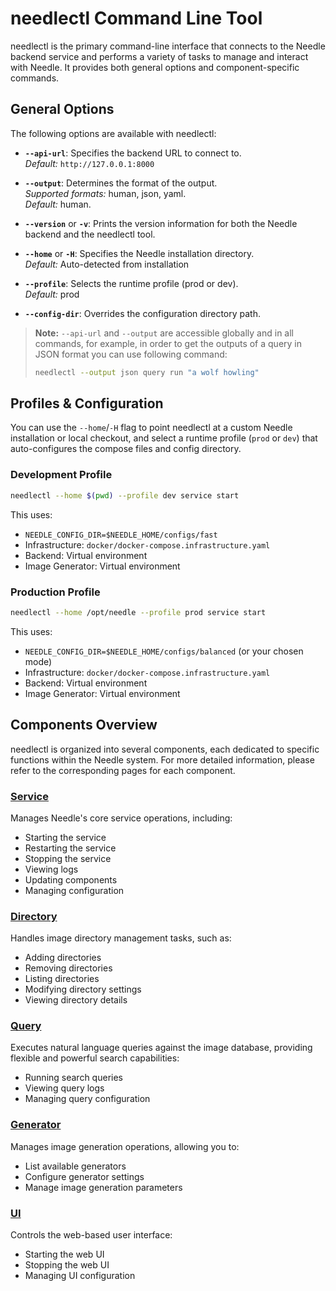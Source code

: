 # needlectl Command Line Tool

needlectl is the primary command-line interface that connects to the Needle backend service and performs a variety of tasks to manage and interact with Needle. It provides both general options and component-specific commands.

## General Options

The following options are available with needlectl:

- **`--api-url`**: Specifies the backend URL to connect to.  
  _Default:_ `http://127.0.0.1:8000`

- **`--output`**: Determines the format of the output.  
  _Supported formats:_ human, json, yaml.  
  _Default:_ human.

- **`--version`** or **`-v`**: Prints the version information for both the Needle backend and the needlectl tool.

- **`--home`** or **`-H`**: Specifies the Needle installation directory.  
  _Default:_ Auto-detected from installation

- **`--profile`**: Selects the runtime profile (prod or dev).  
  _Default:_ prod

- **`--config-dir`**: Overrides the configuration directory path.

> **Note:** `--api-url` and `--output` are accessible globally and in all commands, for example, in order to get the outputs of a query in JSON format you can use following command: 
> ```bash
> needlectl --output json query run "a wolf howling"
> ```

## Profiles & Configuration

You can use the `--home`/`-H` flag to point needlectl at a custom Needle installation or local checkout, and select a runtime profile (`prod` or `dev`) that auto-configures the compose files and config directory.

### Development Profile
```bash
needlectl --home $(pwd) --profile dev service start
```
This uses:
- `NEEDLE_CONFIG_DIR=$NEEDLE_HOME/configs/fast`
- Infrastructure: `docker/docker-compose.infrastructure.yaml`
- Backend: Virtual environment
- Image Generator: Virtual environment

### Production Profile
```bash
needlectl --home /opt/needle --profile prod service start
```
This uses:
- `NEEDLE_CONFIG_DIR=$NEEDLE_HOME/configs/balanced` (or your chosen mode)
- Infrastructure: `docker/docker-compose.infrastructure.yaml`
- Backend: Virtual environment
- Image Generator: Virtual environment



## Components Overview

needlectl is organized into several components, each dedicated to specific functions within the Needle system. For more detailed information, please refer to the corresponding pages for each component.

### [Service](service.md)
Manages Needle's core service operations, including:
- Starting the service
- Restarting the service
- Stopping the service
- Viewing logs
- Updating components
- Managing configuration

### [Directory](directory.md)
Handles image directory management tasks, such as:
- Adding directories
- Removing directories
- Listing directories
- Modifying directory settings
- Viewing directory details

### [Query](query.md)
Executes natural language queries against the image database, providing flexible and powerful search capabilities:
- Running search queries
- Viewing query logs
- Managing query configuration

### [Generator](generator.md)
Manages image generation operations, allowing you to:
- List available generators
- Configure generator settings
- Manage image generation parameters

### [UI](ui.md)
Controls the web-based user interface:
- Starting the web UI
- Stopping the web UI
- Managing UI configuration

